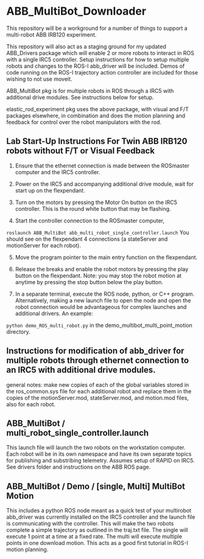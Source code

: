 # ABB_MultiBot_Downloader

This repository will be a workground for a number of things to support a multi-robot ABB IRB120 experiment. 

This repository will also act as a staging ground for my updated ABB_Drivers package which will enable 2 or more robots to interact in ROS with a single IRC5 controller. Setup instructions for how to setup multiple robots and changes to the ROS-I abb_driver will be included. Demos of code running on the ROS-I trajectory action controller are included for those wishing to not use moveit. 

ABB_MultiBot pkg is for multiple robots in ROS through a IRC5 with additional drive modules. See instructions below for setup.

elastic_rod_experiment pkg uses the above package, with visual and F/T packages elsewhere, in combination and does the motion planning and feedback for control over the robot manipulators with the rod. 

## Lab Start-Up Instructions For Twin ABB IRB120 robots without F/T or Visual Feedback

1. Ensure that the ethernet connection is made between the ROSmaster computer and the IRC5 controller.

2. Power on the IRC5 and accompanying additional drive module, wait for start up on the flexpendant.

3. Turn on the motors by pressing the Motor On button on the IRC5 controller. This is the round white button that may be flashing.

4. Start the controller connection to the ROSmaster computer, 

`roslaunch ABB_MultiBot abb_multi_robot_single_controller.launch`
You should see on the flexpendant 4 connections (a stateServer and motionServer for each robot).

5. Move the program pointer to the main entry function on the flexpendant.

6. Release the breaks and enable the robot motors by pressing the play button on the flexpendant. Note: you may stop the robot motion at anytime by pressing the stop button below the play button.
 
7. In a separate terminal, execute the ROS node, python, or C++ program. Alternatively, making a new launch file to open the node and open the robot connection would be advantageous for complex launches and additional drivers. An example: 

`python demo_ROS_multi_robot.py`
in the demo_multibot_multi_point_motion directory. 

## Instructions for modification of abb_driver for multiple robots through ethernet connection to an IRC5 with additional drive modules. 
general notes: make new copies of each of the global variables stored in the ros_common.sys file for each additional robot and replace them in the copies of the motionServer.mod, stateServer.mod, and motion.mod files, also for each robot. 

## ABB_MultiBot / multi_robot_single_controller.launch
This launch file will launch the two robots on the workstation computer. Each robot will be in its own namespace and have its own separate topics for publishing and substribing telemetry. Assumes setup of RAPID on IRC5. See drivers folder and instructions on the ABB ROS page. 

## ABB_MultiBot / Demo / [single, Multi] MultiBot Motion
This includes a python ROS node meant as a quick test of your multirobot abb_driver was currently installed on the IRC5 controller and the launch file is communicating with the controller. This will make the two robots complete a simple trajectory as outlined in the traj.txt file. The single will execute 1 point at a time at a fixed rate. The multi will execute multiple points in one download motion. This acts as a good first tutorial in ROS-I motion planning.

